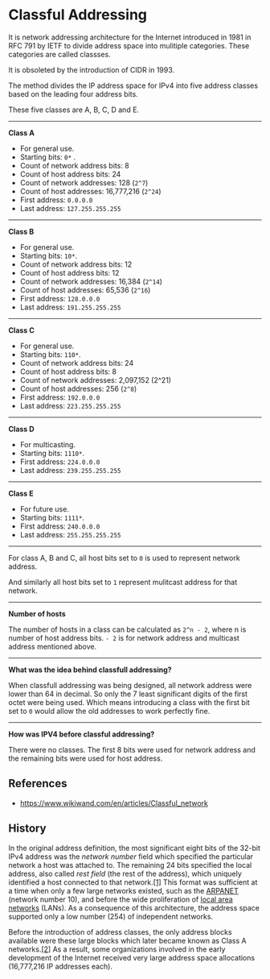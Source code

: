# Classful Addressing

It is network addressing architecture for the Internet introduced in 1981 in RFC 791 by IETF to divide address space into mulitiple categories. These categories are called classses.

It is obsoleted by the introduction of CIDR in 1993.

The method divides the IP address space for IPv4 into five address classes based on the leading four address bits.

These five classes are A, B, C, D and E.

---
**Class A**

- For general use.
- Starting bits: `0*` .
- Count of network address bits: 8
- Count of host address bits: 24
- Count of network addresses: 128 (`2^7`)
- Count of host addresses: 16,777,216 (`2^24`)
- First address: `0.0.0.0`
- Last address: `127.255.255.255`

---
**Class B**

- For general use.
- Starting bits: `10*`.
- Count of network address bits: 12
- Count of host address bits: 12
- Count of network addresses: 16,384 (`2^14`)
- Count of host addresses: 65,536 (`2^16`)
- First address: `128.0.0.0`
- Last address: `191.255.255.255`

---
**Class C**

- For general use.
- Starting bits: `110*`.
- Count of network address bits: 24
- Count of host address bits: 8
- Count of network addresses: 2,097,152 (2^21)
- Count of host addresses: 256 (`2^8`)
- First address: `192.0.0.0`
- Last address: `223.255.255.255`

---
**Class D**

- For multicasting.
- Starting bits: `1110*`.
- First address: `224.0.0.0`
- Last address: `239.255.255.255`

---
**Class E**

- For future use.
- Starting bits: `1111*`.
- First address: `240.0.0.0`
- Last address: `255.255.255.255`

---

For class A, B and C, all host bits set to `0` is used to represent network address.

And similarly all host bits set to `1` represent mulitcast address for that network.

---
**Number of hosts**

The number of hosts in a class can be calculated as `2^n - 2`, where n is number of host address bits. `- 2` is for network address and multicast address mentioned above.

---

**What was the idea behind classfull addressing?**

When classfull addressing was being designed, all network address were lower than 64 in decimal. So only the 7 least significant digits of the first octet were being used. Which means introducing a class with the first bit set to `0` would allow the old addresses to work perfectly fine.

---

**How was IPV4 before classful addressing?**

There were no classes. The first 8 bits were used for network address and the remaining bits were used for host address.

## References

- https://www.wikiwand.com/en/articles/Classful_network

## History

In the original address definition, the most significant eight bits of the 32-bit IPv4 address was the _network number_ field which specified the particular network a host was attached to. The remaining 24 bits specified the local address, also called _rest field_ (the rest of the address), which uniquely identified a host connected to that network.[[1]](https://www.wikiwand.com/en/articles/Classful_network#cite_note-1) This format was sufficient at a time when only a few large networks existed, such as the [ARPANET](https://www.wikiwand.com/en/articles/ARPANET "ARPANET") (network number 10), and before the wide proliferation of [local area networks](https://www.wikiwand.com/en/articles/Local_area_network "Local area network") (LANs). As a consequence of this architecture, the address space supported only a low number (254) of independent networks.

Before the introduction of address classes, the only address blocks available were these large blocks which later became known as Class A networks.[[2]](https://www.wikiwand.com/en/articles/Classful_network#cite_note-2) As a result, some organizations involved in the early development of the Internet received very large address space allocations (16,777,216 IP addresses each).
